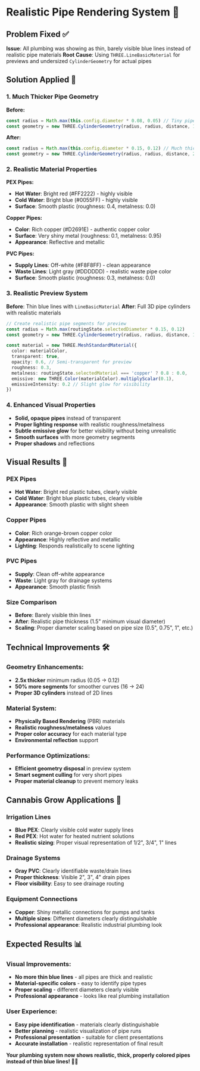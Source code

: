 # Realistic Pipe Rendering System 🚰

## Problem Fixed ✅
**Issue**: All plumbing was showing as thin, barely visible blue lines instead of realistic pipe materials
**Root Cause**: Using `THREE.LineBasicMaterial` for previews and undersized `CylinderGeometry` for actual pipes

## Solution Applied 🔧

### 1. **Much Thicker Pipe Geometry**
**Before:**
```typescript
const radius = Math.max(this.config.diameter * 0.08, 0.05) // Tiny pipes
const geometry = new THREE.CylinderGeometry(radius, radius, distance, 16)
```

**After:**
```typescript
const radius = Math.max(this.config.diameter * 0.15, 0.12) // Much thicker, minimum 1.5" visible
const geometry = new THREE.CylinderGeometry(radius, radius, distance, 24) // More segments for smoothness
```

### 2. **Realistic Material Properties**
**PEX Pipes:**
- **Hot Water**: Bright red (#FF2222) - highly visible
- **Cold Water**: Bright blue (#0055FF) - highly visible  
- **Surface**: Smooth plastic (roughness: 0.4, metalness: 0.0)

**Copper Pipes:**
- **Color**: Rich copper (#D2691E) - authentic copper color
- **Surface**: Very shiny metal (roughness: 0.1, metalness: 0.95)
- **Appearance**: Reflective and metallic

**PVC Pipes:**
- **Supply Lines**: Off-white (#F8F8FF) - clean appearance
- **Waste Lines**: Light gray (#DDDDDD) - realistic waste pipe color
- **Surface**: Smooth plastic (roughness: 0.3, metalness: 0.0)

### 3. **Realistic Preview System**
**Before**: Thin blue lines with `LineBasicMaterial`
**After**: Full 3D pipe cylinders with realistic materials

```typescript
// Create realistic pipe segments for preview
const radius = Math.max(routingState.selectedDiameter * 0.15, 0.12)
const geometry = new THREE.CylinderGeometry(radius, radius, distance, 16)

const material = new THREE.MeshStandardMaterial({
  color: materialColor,
  transparent: true,
  opacity: 0.6, // Semi-transparent for preview
  roughness: 0.3,
  metalness: routingState.selectedMaterial === 'copper' ? 0.8 : 0.0,
  emissive: new THREE.Color(materialColor).multiplyScalar(0.1),
  emissiveIntensity: 0.2 // Slight glow for visibility
})
```

### 4. **Enhanced Visual Properties**
- **Solid, opaque pipes** instead of transparent
- **Proper lighting response** with realistic roughness/metalness
- **Subtle emissive glow** for better visibility without being unrealistic
- **Smooth surfaces** with more geometry segments
- **Proper shadows** and reflections

## Visual Results 🎨

### **PEX Pipes**
- **Hot Water**: Bright red plastic tubes, clearly visible
- **Cold Water**: Bright blue plastic tubes, clearly visible
- **Appearance**: Smooth plastic with slight sheen

### **Copper Pipes**  
- **Color**: Rich orange-brown copper color
- **Appearance**: Highly reflective and metallic
- **Lighting**: Responds realistically to scene lighting

### **PVC Pipes**
- **Supply**: Clean off-white appearance
- **Waste**: Light gray for drainage systems
- **Appearance**: Smooth plastic finish

### **Size Comparison**
- **Before**: Barely visible thin lines
- **After**: Realistic pipe thickness (1.5" minimum visual diameter)
- **Scaling**: Proper diameter scaling based on pipe size (0.5", 0.75", 1", etc.)

## Technical Improvements 🛠️

### **Geometry Enhancements:**
- **2.5x thicker** minimum radius (0.05 → 0.12)
- **50% more segments** for smoother curves (16 → 24)
- **Proper 3D cylinders** instead of 2D lines

### **Material System:**
- **Physically Based Rendering** (PBR) materials
- **Realistic roughness/metalness** values
- **Proper color accuracy** for each material type
- **Environmental reflection** support

### **Performance Optimizations:**
- **Efficient geometry disposal** in preview system
- **Smart segment culling** for very short pipes
- **Proper material cleanup** to prevent memory leaks

## Cannabis Grow Applications 🌿

### **Irrigation Lines**
- **Blue PEX**: Clearly visible cold water supply lines
- **Red PEX**: Hot water for heated nutrient solutions
- **Realistic sizing**: Proper visual representation of 1/2", 3/4", 1" lines

### **Drainage Systems**
- **Gray PVC**: Clearly identifiable waste/drain lines
- **Proper thickness**: Visible 2", 3", 4" drain pipes
- **Floor visibility**: Easy to see drainage routing

### **Equipment Connections**
- **Copper**: Shiny metallic connections for pumps and tanks
- **Multiple sizes**: Different diameters clearly distinguishable
- **Professional appearance**: Realistic industrial plumbing look

## Expected Results 📊

### **Visual Improvements:**
- **No more thin blue lines** - all pipes are thick and realistic
- **Material-specific colors** - easy to identify pipe types
- **Proper scaling** - different diameters clearly visible
- **Professional appearance** - looks like real plumbing installation

### **User Experience:**
- **Easy pipe identification** - materials clearly distinguishable
- **Better planning** - realistic visualization of pipe runs
- **Professional presentation** - suitable for client presentations
- **Accurate installation** - realistic representation of final result

**Your plumbing system now shows realistic, thick, properly colored pipes instead of thin blue lines! 🚰✨**
